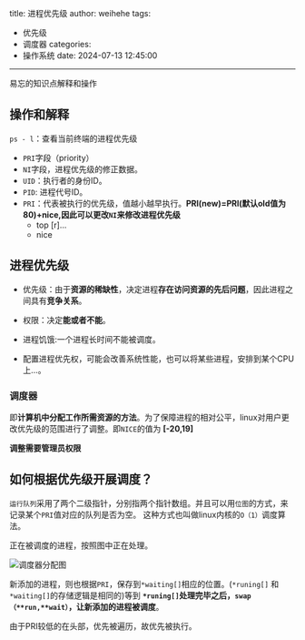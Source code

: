 title: 进程优先级
author: weihehe
tags:
  - 优先级
  - 调度器
categories:
  - 操作系统
date: 2024-07-13 12:45:00
---
易忘的知识点解释和操作
<!--more-->
## 操作和解释

`ps - l`：查看当前终端的进程优先级
- `PRI`字段（priority）
- `NI`字段，进程优先级的修正数据。
- `UID`：执行者的身份ID。
- `PID`: 进程代号ID。
- `PRI`：代表被执行的优先级，值越小越早执行。**PRl(new)=PRl(默认old值为80)+nice,因此可以更改`NI`来修改进程优先级**
	- top [r]...
	- nice

## 进程优先级
- 优先级：由于**资源的稀缺性**，决定进程**存在访问资源的先后问题**，因此进程之间具有**竞争关系**。

- 权限：决定**能或者不能**。

- 进程饥饿:一个进程长时间不能被调度。

- 配置进程优先权，可能会改善系统性能，也可以将某些进程，安排到某个CPU上...。

### 调度器

即**计算机中分配工作所需资源的方法**。为了保障进程的相对公平，linux对用户更改优先级的范围进行了调整。即`NICE`的值为 **[-20,19]**

**调整需要管理员权限**

## 如何根据优先级开展调度？

`运行队列`采用了两个二级指针，分别指两个指针数组。并且可以用`位图`的方式，来记录某个`PRI`值对应的队列是否为空。
这种方式也叫做linux内核的`O（1）`调度算法。

正在被调度的进程，按照图中正在处理。

![调度器分配图](/images/调度器分配图.png)

新添加的进程，则也根据`PRI`，保存到`*waiting[]`相应的位置。(`*runing[]` 和 `*waiting[]`的存储逻辑是相同的)等到 **`*runing[]`处理完毕之后，`swap（**run,**wait）`，让新添加的进程被调度**。


由于PRI较低的在头部，优先被遍历，故优先被执行。